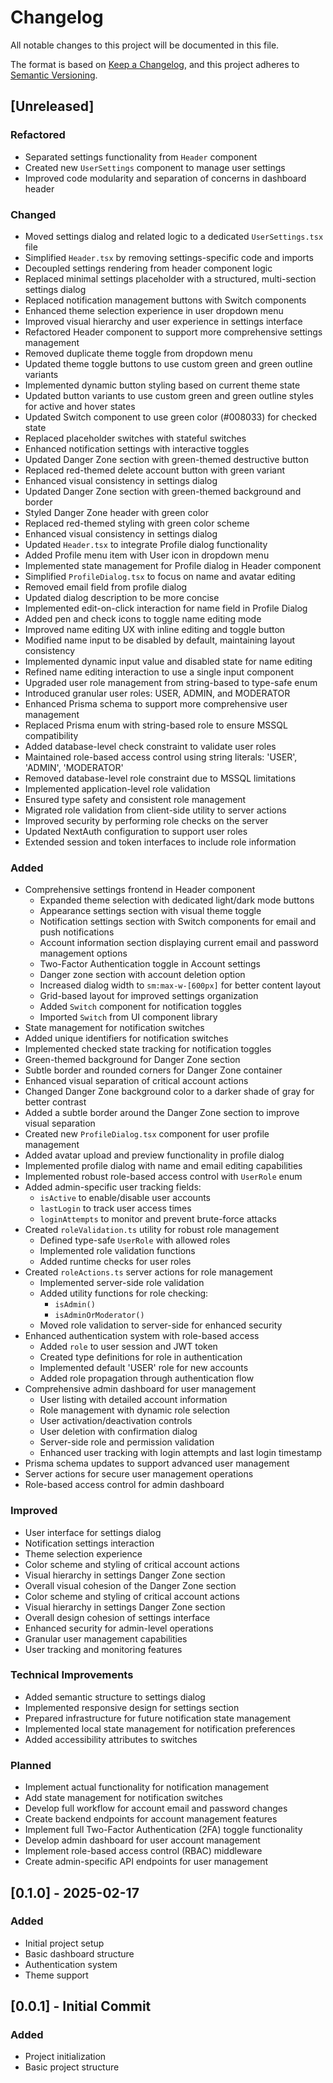 # Changelog

All notable changes to this project will be documented in this file.

The format is based on [Keep a Changelog](https://keepachangelog.com/en/1.0.0/),
and this project adheres to [Semantic Versioning](https://semver.org/spec/v2.0.0.html).

## [Unreleased]

### Refactored
- Separated settings functionality from `Header` component
- Created new `UserSettings` component to manage user settings
- Improved code modularity and separation of concerns in dashboard header

### Changed
- Moved settings dialog and related logic to a dedicated `UserSettings.tsx` file
- Simplified `Header.tsx` by removing settings-specific code and imports
- Decoupled settings rendering from header component logic
- Replaced minimal settings placeholder with a structured, multi-section settings dialog
- Replaced notification management buttons with Switch components
- Enhanced theme selection experience in user dropdown menu
- Improved visual hierarchy and user experience in settings interface
- Refactored Header component to support more comprehensive settings management
- Removed duplicate theme toggle from dropdown menu
- Updated theme toggle buttons to use custom green and green outline variants
- Implemented dynamic button styling based on current theme state
- Updated button variants to use custom green and green outline styles for active and hover states
- Updated Switch component to use green color (#008033) for checked state
- Replaced placeholder switches with stateful switches
- Enhanced notification settings with interactive toggles
- Updated Danger Zone section with green-themed destructive button
- Replaced red-themed delete account button with green variant
- Enhanced visual consistency in settings dialog
- Updated Danger Zone section with green-themed background and border
- Styled Danger Zone header with green color
- Replaced red-themed styling with green color scheme
- Enhanced visual consistency in settings dialog
- Updated `Header.tsx` to integrate Profile dialog functionality
- Added Profile menu item with User icon in dropdown menu
- Implemented state management for Profile dialog in Header component
- Simplified `ProfileDialog.tsx` to focus on name and avatar editing
- Removed email field from profile dialog
- Updated dialog description to be more concise
- Implemented edit-on-click interaction for name field in Profile Dialog
- Added pen and check icons to toggle name editing mode
- Improved name editing UX with inline editing and toggle button
- Modified name input to be disabled by default, maintaining layout consistency
- Implemented dynamic input value and disabled state for name editing
- Refined name editing interaction to use a single input component
- Upgraded user role management from string-based to type-safe enum
- Introduced granular user roles: USER, ADMIN, and MODERATOR
- Enhanced Prisma schema to support more comprehensive user management
- Replaced Prisma enum with string-based role to ensure MSSQL compatibility
- Added database-level check constraint to validate user roles
- Maintained role-based access control using string literals: 'USER', 'ADMIN', 'MODERATOR'
- Removed database-level role constraint due to MSSQL limitations
- Implemented application-level role validation
- Ensured type safety and consistent role management
- Migrated role validation from client-side utility to server actions
- Improved security by performing role checks on the server
- Updated NextAuth configuration to support user roles
- Extended session and token interfaces to include role information

### Added
- Comprehensive settings frontend in Header component
  - Expanded theme selection with dedicated light/dark mode buttons
  - Appearance settings section with visual theme toggle
  - Notification settings section with Switch components for email and push notifications
  - Account information section displaying current email and password management options
  - Two-Factor Authentication toggle in Account settings
  - Danger zone section with account deletion option
  - Increased dialog width to `sm:max-w-[600px]` for better content layout
  - Grid-based layout for improved settings organization
  - Added `Switch` component for notification toggles
  - Imported `Switch` from UI component library
- State management for notification switches
- Added unique identifiers for notification switches
- Implemented checked state tracking for notification toggles
- Green-themed background for Danger Zone section
- Subtle border and rounded corners for Danger Zone container
- Enhanced visual separation of critical account actions
- Changed Danger Zone background color to a darker shade of gray for better contrast
- Added a subtle border around the Danger Zone section to improve visual separation
- Created new `ProfileDialog.tsx` component for user profile management
- Added avatar upload and preview functionality in profile dialog
- Implemented profile dialog with name and email editing capabilities
- Implemented robust role-based access control with `UserRole` enum
- Added admin-specific user tracking fields:
  - `isActive` to enable/disable user accounts
  - `lastLogin` to track user access times
  - `loginAttempts` to monitor and prevent brute-force attacks
- Created `roleValidation.ts` utility for robust role management
  - Defined type-safe `UserRole` with allowed roles
  - Implemented role validation functions
  - Added runtime checks for user roles
- Created `roleActions.ts` server actions for role management
  - Implemented server-side role validation
  - Added utility functions for role checking:
    - `isAdmin()`
    - `isAdminOrModerator()`
  - Moved role validation to server-side for enhanced security
- Enhanced authentication system with role-based access
  - Added `role` to user session and JWT token
  - Created type definitions for role in authentication
  - Implemented default 'USER' role for new accounts
  - Added role propagation through authentication flow
- Comprehensive admin dashboard for user management
  - User listing with detailed account information
  - Role management with dynamic role selection
  - User activation/deactivation controls
  - User deletion with confirmation dialog
  - Server-side role and permission validation
  - Enhanced user tracking with login attempts and last login timestamp
- Prisma schema updates to support advanced user management
- Server actions for secure user management operations
- Role-based access control for admin dashboard

### Improved
- User interface for settings dialog
- Notification settings interaction
- Theme selection experience
- Color scheme and styling of critical account actions
- Visual hierarchy in settings Danger Zone section
- Overall visual cohesion of the Danger Zone section
- Color scheme and styling of critical account actions
- Visual hierarchy in settings Danger Zone section
- Overall design cohesion of settings interface
- Enhanced security for admin-level operations
- Granular user management capabilities
- User tracking and monitoring features

### Technical Improvements
- Added semantic structure to settings dialog
- Implemented responsive design for settings section
- Prepared infrastructure for future notification state management
- Implemented local state management for notification preferences
- Added accessibility attributes to switches

### Planned
- Implement actual functionality for notification management
- Add state management for notification switches
- Develop full workflow for account email and password changes
- Create backend endpoints for account management features
- Implement full Two-Factor Authentication (2FA) toggle functionality
- Develop admin dashboard for user account management
- Implement role-based access control (RBAC) middleware
- Create admin-specific API endpoints for user management

## [0.1.0] - 2025-02-17

### Added
- Initial project setup
- Basic dashboard structure
- Authentication system
- Theme support

## [0.0.1] - Initial Commit

### Added
- Project initialization
- Basic project structure
